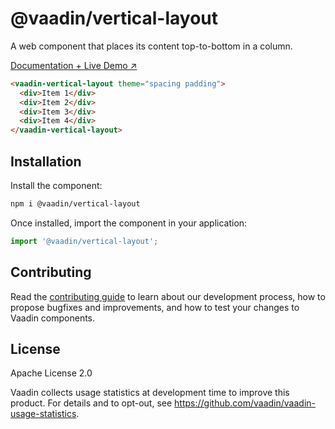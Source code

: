 # @vaadin/vertical-layout

A web component that places its content top-to-bottom in a column.

[Documentation + Live Demo ↗](https://vaadin.com/docs/latest/components/vertical-layout)

```html
<vaadin-vertical-layout theme="spacing padding">
  <div>Item 1</div>
  <div>Item 2</div>
  <div>Item 3</div>
  <div>Item 4</div>
</vaadin-vertical-layout>
```

## Installation

Install the component:

```sh
npm i @vaadin/vertical-layout
```

Once installed, import the component in your application:

```js
import '@vaadin/vertical-layout';
```

## Contributing

Read the [contributing guide](https://vaadin.com/docs/latest/contributing) to learn about our development process, how to propose bugfixes and improvements, and how to test your changes to Vaadin components.

## License

Apache License 2.0

Vaadin collects usage statistics at development time to improve this product.
For details and to opt-out, see https://github.com/vaadin/vaadin-usage-statistics.
